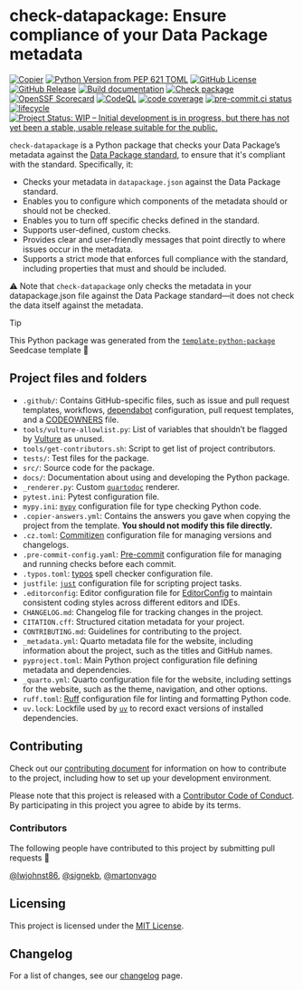 

# check-datapackage: Ensure compliance of your Data Package metadata

<!-- TODO: Include DOI after uploading -->

<!-- [![PyPI Version](https://img.shields.io/pypi/v/check-datapackage.svg)](https://pypi.org/project/check-datapackage/) -->

[![Copier](https://img.shields.io/endpoint?url=https://raw.githubusercontent.com/copier-org/copier/master/img/badge/badge-grayscale-inverted-border-teal.json?raw=true.svg)](https://github.com/copier-org/copier)
[![Python Version from PEP 621
TOML](https://img.shields.io/python/required-version-toml?tomlFilePath=https://raw.githubusercontent.com/seedcase-project/check-datapackage/refs/heads/main/pyproject.toml)](https://github.com/seedcase-project/check-datapackage/blob/main/pyproject.toml)
[![GitHub
License](https://img.shields.io/github/license/seedcase-project/check-datapackage.svg)](https://github.com/seedcase-project/check-datapackage/blob/main/LICENSE.md)
[![GitHub
Release](https://img.shields.io/github/v/release/seedcase-project/check-datapackage.svg)](https://github.com/seedcase-project/check-datapackage/releases/latest)
[![Build
documentation](https://github.com/seedcase-project/check-datapackage/actions/workflows/build-website.yml/badge.svg)](https://github.com/seedcase-project/check-datapackage/actions/workflows/build-website.yml)
[![Check
package](https://github.com/seedcase-project/check-datapackage/actions/workflows/check-package.yml/badge.svg)](https://github.com/seedcase-project/check-datapackage/actions/workflows/check-package.yml)
[![OpenSSF
Scorecard](https://api.scorecard.dev/projects/github.com/seedcase-project/check-datapackage/badge?raw=true.svg)](https://scorecard.dev/viewer/?uri=github.com/seedcase-project/check-datapackage)
[![CodeQL](https://github.com/seedcase-project/check-datapackage/actions/workflows/github-code-scanning/codeql/badge.svg?branch=main)](https://github.com/seedcase-project/check-datapackage/actions/workflows/github-code-scanning/codeql)
[![code
coverage](https://raw.githubusercontent.com/seedcase-project/check-datapackage/coverage/coverage.svg?raw=true)](https://htmlpreview.github.io/?https://raw.githubusercontent.com/seedcase-project/check-datapackage/coverage/index.html)
[![pre-commit.ci
status](https://results.pre-commit.ci/badge/github/seedcase-project/check-datapackage/main.svg)](https://results.pre-commit.ci/latest/github/seedcase-project/check-datapackage/main)
[![lifecycle](https://lifecycle.r-lib.org/articles/figures/lifecycle-experimental.svg)](https://lifecycle.r-lib.org/articles/stages.html#experimental)
[![Project Status: WIP – Initial development is in progress, but there
has not yet been a stable, usable release suitable for the
public.](https://www.repostatus.org/badges/latest/wip.svg)](https://www.repostatus.org/#wip)
<!-- [![Project Status: Active – The project has reached a stable, usable state and is being actively developed.](https://www.repostatus.org/badges/latest/active.svg)](https://www.repostatus.org/#active) -->

`check-datapackage` is a Python package that checks your Data Package’s
metadata against the [Data Package standard](https://datapackage.org/),
to ensure that it's compliant with the standard.
Specifically, it:

- Checks your metadata in `datapackage.json` against the Data Package
  standard.
- Enables you to configure which components of the metadata should or
  should not be checked.
- Enables you to turn off specific checks defined in the standard.
- Supports user-defined, custom checks.
- Provides clear and user-friendly messages that point directly to where
  issues occur in the metadata.
- Supports a strict mode that enforces full compliance with the
  standard, including properties that must and should be included.

⚠️ Note that `check-datapackage` only checks the metadata in your datapackage.json file against the Data Package standard—it does not check the data itself against the metadata.

> [!TIP]
>
> This Python package was generated from the
> [`template-python-package`](https://github.com/seedcase-project/template-python-package)
> Seedcase template :tada:

## Project files and folders

- `.github/`: Contains GitHub-specific files, such as issue and pull
  request templates, workflows,
  [dependabot](https://docs.github.com/en/code-security/getting-started/dependabot-quickstart-guide)
  configuration, pull request templates, and a
  [CODEOWNERS](https://docs.github.com/en/repositories/managing-your-repositorys-settings-and-features/customizing-your-repository/about-code-owners)
  file.
- `tools/vulture-allowlist.py`: List of variables that shouldn’t be
  flagged by [Vulture](https://github.com/jendrikseipp/vulture) as
  unused.
- `tools/get-contributors.sh`: Script to get list of project
  contributors.
- `tests/`: Test files for the package.
- `src/`: Source code for the package.
- `docs/`: Documentation about using and developing the Python package.
- `_renderer.py`: Custom
  [`quartodoc`](https://machow.github.io/quartodoc/) renderer.
- `pytest.ini`: Pytest configuration file.
- `mypy.ini`: [`mypy`](https://mypy.readthedocs.io/en/stable/)
  configuration file for type checking Python code.
- `.copier-answers.yml`: Contains the answers you gave when copying the
  project from the template. **You should not modify this file
  directly.**
- `.cz.toml`:
  [Commitizen](https://commitizen-tools.github.io/commitizen/)
  configuration file for managing versions and changelogs.
- `.pre-commit-config.yaml`: [Pre-commit](https://pre-commit.com/)
  configuration file for managing and running checks before each commit.
- `.typos.toml`: [typos](https://github.com/crate-ci/typos) spell
  checker configuration file.
- `justfile`: [`just`](https://just.systems/man/en/) configuration file
  for scripting project tasks.
- `.editorconfig`: Editor configuration file for
  [EditorConfig](https://editorconfig.org/) to maintain consistent
  coding styles across different editors and IDEs.
- `CHANGELOG.md`: Changelog file for tracking changes in the project.
- `CITATION.cff`: Structured citation metadata for your project.
- `CONTRIBUTING.md`: Guidelines for contributing to the project.
- `_metadata.yml`: Quarto metadata file for the website, including
  information about the project, such as the titles and GitHub names.
- `pyproject.toml`: Main Python project configuration file defining
  metadata and dependencies.
- `_quarto.yml`: Quarto configuration file for the website, including
  settings for the website, such as the theme, navigation, and other
  options.
- `ruff.toml`: [Ruff](https://docs.astral.sh/ruff/) configuration file
  for linting and formatting Python code.
- `uv.lock`: Lockfile used by [`uv`](https://docs.astral.sh/uv/) to
  record exact versions of installed dependencies.

## Contributing

Check out our [contributing document](CONTRIBUTING.md) for information
on how to contribute to the project, including how to set up your
development environment.

Please note that this project is released with a [Contributor Code of
Conduct](CODE_OF_CONDUCT.md). By participating in this project you agree
to abide by its terms.

### Contributors

The following people have contributed to this project by submitting pull
requests :tada:

[@lwjohnst86](https://github.com/lwjohnst86),
[@signekb](https://github.com/signekb),
[@martonvago](https://github.com/martonvago)

## Licensing

This project is licensed under the [MIT License](LICENSE.md).

## Changelog

For a list of changes, see our [changelog](CHANGELOG.md) page.
